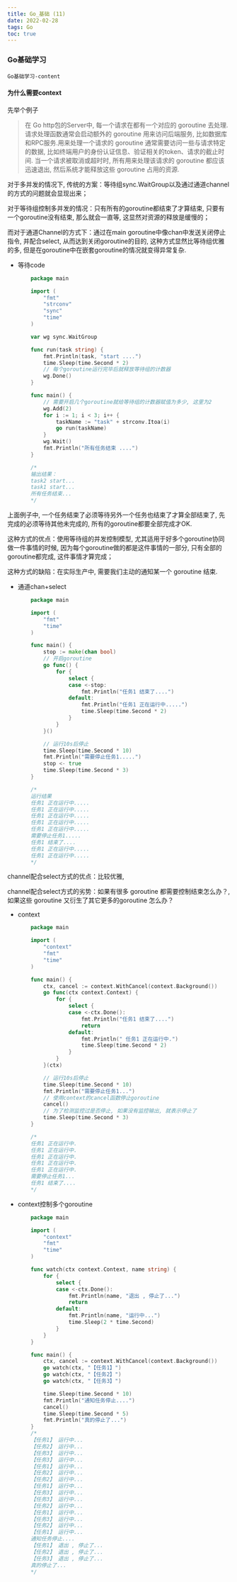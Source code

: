 ```yaml
---
title: Go_基础 (11)
date: 2022-02-28
tags: Go
toc: true
---
```


### Go基础学习
    Go基础学习-content

<!-- more -->

#### 为什么需要context

先举个例子
> 在 Go http包的Server中, 每一个请求在都有一个对应的 goroutine 去处理.请求处理函数通常会启动额外的 goroutine 用来访问后端服务, 比如数据库和RPC服务.用来处理一个请求的 goroutine 通常需要访问一些与请求特定的数据, 比如终端用户的身份认证信息、验证相关的token、请求的截止时间. 当一个请求被取消或超时时, 所有用来处理该请求的 goroutine 都应该迅速退出, 然后系统才能释放这些 goroutine 占用的资源.

对于多并发的情况下, 传统的方案：等待组sync.WaitGroup以及通过通道channel的方式的问题就会显现出来；

对于等待组控制多并发的情况：只有所有的goroutine都结束了才算结束, 只要有一个goroutine没有结束,  那么就会一直等, 这显然对资源的释放是缓慢的；

而对于通道Channel的方式下：通过在main goroutine中像chan中发送关闭停止指令, 并配合select, 从而达到关闭goroutine的目的, 这种方式显然比等待组优雅的多, 但是在goroutine中在嵌套goroutine的情况就变得异常复杂.

- 等待code
    ```go
        package main

        import (
            "fmt"
            "strconv"
            "sync"
            "time"
        )

        var wg sync.WaitGroup

        func run(task string) {
            fmt.Println(task, "start ....")
            time.Sleep(time.Second * 2)
            // 每个goroutine运行完毕后就释放等待组的计数器
            wg.Done()
        }

        func main() {
            // 需要开启几个goroutine就给等待组的计数器赋值为多少, 这里为2
            wg.Add(2)
            for i := 1; i < 3; i++ {
                taskName := "task" + strconv.Itoa(i)
                go run(taskName)
            }
            wg.Wait()
            fmt.Println("所有任务结束 ....")
        }

        /*
        输出结果：
        task2 start...
        task1 start...
        所有任务结束...
        */
    ```

上面例子中, 一个任务结束了必须等待另外一个任务也结束了才算全部结束了, 先完成的必须等待其他未完成的, 所有的goroutine都要全部完成才OK.

这种方式的优点：使用等待组的并发控制模型, 尤其适用于好多个goroutine协同做一件事情的时候, 因为每个goroutine做的都是这件事情的一部分, 只有全部的goroutine都完成, 这件事情才算完成；

这种方式的缺陷：在实际生产中, 需要我们主动的通知某一个 goroutine 结束.

- 通道chan+select
    ```go
        package main

        import (
            "fmt"
            "time"
        )

        func main() {
            stop := make(chan bool)
            // 开启goroutine
            go func() {
                for {
                    select {
                    case <-stop:
                        fmt.Println("任务1 结束了....")
                    default:
                        fmt.Println("任务1 正在运行中.....")
                        time.Sleep(time.Second * 2)
                    }
                }
            }()

            // 运行10s后停止
            time.Sleep(time.Second * 10)
            fmt.Println("需要停止任务1.....")
            stop <- true
            time.Sleep(time.Second * 3)
        }

        /*
        运行结果
        任务1 正在运行中.....
        任务1 正在运行中.....
        任务1 正在运行中.....
        任务1 正在运行中.....
        任务1 正在运行中.....
        需要停止任务1.....
        任务1 结束了....
        任务1 正在运行中.....
        任务1 正在运行中.....
        */
    ```

channel配合select方式的优点：比较优雅, 

channel配合select方式的劣势：如果有很多 goroutine 都需要控制结束怎么办？,  如果这些 goroutine 又衍生了其它更多的goroutine 怎么办？

- context
    ```go
        package main

        import (
            "context"
            "fmt"
            "time"
        )

        func main() {
            ctx, cancel := context.WithCancel(context.Background())
            go func(ctx context.Context) {
                for {
                    select {
                    case <-ctx.Done():
                        fmt.Println("任务1 结束了....")
                        return
                    default:
                        fmt.Println(" 任务1 正在运行中.")
                        time.Sleep(time.Second * 2)
                    }
                }
            }(ctx)

            // 运行10s后停止
            time.Sleep(time.Second * 10)
            fmt.Println("需要停止任务1...")
            // 使用context的cancel函数停止goroutine
            cancel()
            // 为了检测监控过是否停止, 如果没有监控输出, 就表示停止了
            time.Sleep(time.Second * 3)
        }

        /*
        任务1 正在运行中.
        任务1 正在运行中.
        任务1 正在运行中.
        任务1 正在运行中.
        任务1 正在运行中.
        需要停止任务1...
        任务1 结束了....
        */
    ```
- context控制多个goroutine
    ```go
        package main

        import (
            "context"
            "fmt"
            "time"
        )

        func watch(ctx context.Context, name string) {
            for {
                select {
                case <-ctx.Done():
                    fmt.Println(name, "退出 , 停止了...")
                    return
                default:
                    fmt.Println(name, "运行中...")
                    time.Sleep(2 * time.Second)
                }
            }
        }

        func main() {
            ctx, cancel := context.WithCancel(context.Background())
            go watch(ctx, "【任务1】")
            go watch(ctx, "【任务2】")
            go watch(ctx, "【任务3】")

            time.Sleep(time.Second * 10)
            fmt.Println("通知任务停止....")
            cancel()
            time.Sleep(time.Second * 5)
            fmt.Println("真的停止了...")
        }
        /*
        【任务1】 运行中...
        【任务2】 运行中...
        【任务3】 运行中...
        【任务3】 运行中...
        【任务1】 运行中...
        【任务2】 运行中...
        【任务2】 运行中...
        【任务1】 运行中...
        【任务3】 运行中...
        【任务3】 运行中...
        【任务2】 运行中...
        【任务1】 运行中...
        【任务3】 运行中...
        【任务2】 运行中...
        【任务1】 运行中...
        通知任务停止....
        【任务1】 退出 , 停止了...
        【任务2】 退出 , 停止了...
        【任务3】 退出 , 停止了...
        真的停止了...
        */
    ```

